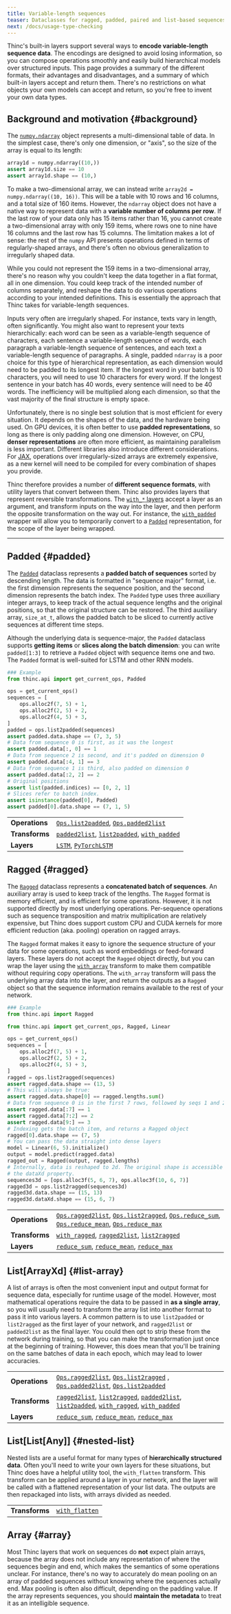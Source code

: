 ```yaml
---
title: Variable-length sequences
teaser: Dataclasses for ragged, padded, paired and list-based sequences
next: /docs/usage-type-checking
---
```


Thinc's built-in layers support several ways to **encode variable-length
sequence data**. The encodings are designed to avoid losing information, so you
can compose operations smoothly and easily build hierarchical models over
structured inputs. This page provides a summary of the different formats, their
advantages and disadvantages, and a summary of which built-in layers accept and
return them. There's no restrictions on what objects your own models can accept
and return, so you're free to invent your own data types.

## Background and motivation {#background}

The
[`numpy.ndarray`](https://docs.scipy.org/doc/numpy/reference/generated/numpy.ndarray.html)
object represents a multi-dimensional table of data. In the simplest case,
there's only one dimension, or "axis", so the size of the array is equal to its
length:

```python
array1d = numpy.ndarray((10,))
assert array1d.size == 10
assert array1d.shape == (10,)
```

To make a two-dimensional array, we can instead write
`array2d = numpy.ndarray((10, 16))`. This will be a table with 10 rows and 16
columns, and a total size of 160 items. However, the `ndarray` object does not
have a native way to represent data with a **variable number of columns per
row**. If the last row of your data only has 15 items rather than 16, you cannot
create a two-dimensional array with only 159 items, where rows one to nine have
16 columns and the last row has 15 columns. The limitation makes a lot of sense:
the rest of the `numpy` API presents operations defined in terms of
regularly-shaped arrays, and there's often no obvious generalization to
irregularly shaped data.

While you could not represent the 159 items in a two-dimensional array, there's
no reason why you couldn't keep the data together in a flat format, all in one
dimension. You could keep track of the intended number of columns separately,
and reshape the data to do various operations according to your intended
definitions. This is essentially the approach that Thinc takes for
variable-length sequences.

Inputs very often are irregularly shaped. For instance, texts vary in length,
often significantly. You might also want to represent your texts hierarchically:
each word can be seen as a variable-length sequence of characters, each sentence
a variable-length sequence of words, each paragraph a variable-length sequence
of sentences, and each text a variable-length sequence of paragraphs. A single,
padded `ndarray` is a poor choice for this type of hierarchical representation,
as each dimension would need to be padded to its longest item. If the longest
word in your batch is 10 characters, you will need to use 10 characters for
every word. If the longest sentence in your batch has 40 words, every sentence
will need to be 40 words. The inefficiency will be multiplied along each
dimension, so that the vast majority of the final structure is empty space.

Unfortunately, there is no single best solution that is most efficient for every
situation. It depends on the shapes of the data, and the hardware being used. On
GPU devices, it is often better to use **padded representations**, so long as
there is only padding along one dimension. However, on CPU, **denser
representations** are often more efficient, as maintaining parallelism is less
important. Different libraries also introduce different considerations. For
[JAX](https://github.com/google/jax), operations over irregularly-sized arrays
are extremely expensive, as a new kernel will need to be compiled for every
combination of shapes you provide.

Thinc therefore provides a number of **different sequence formats**, with
utility layers that convert between them. Thinc also provides layers that
represent reversible transformations. The
[`with_*` layers](/docs/api-layers#with_array) accept a layer as an argument,
and transform inputs on the way into the layer, and then perform the opposite
transformation on the way out. For instance, the
[`with_padded`](/docs/api-layers#with_padded) wrapper will allow you to
temporarily convert to a [`Padded`](/docs/api-types#padded) representation, for
the scope of the layer being wrapped.

---

## Padded {#padded}

The [`Padded`](/docs/api-types#padded) dataclass represents a **padded batch of
sequences** sorted by descending length. The data is formatted in "sequence
major" format, i.e. the first dimension represents the sequence position, and
the second dimension represents the batch index. The `Padded` type uses three
auxiliary integer arrays, to keep track of the actual sequence lengths and the
original positions, so that the original structure can be restored. The third
auxiliary array, `size_at_t`, allows the padded batch to be sliced to currently
active sequences at different time steps.

Although the underlying data is sequence-major, the `Padded` dataclass supports
**getting items** or **slices along the batch dimension**: you can write
`padded[1:3]` to retrieve a `Padded` object with sequence items one and two. The
`Padded` format is well-suited for LSTM and other RNN models.

```python
### Example
from thinc.api import get_current_ops, Padded

ops = get_current_ops()
sequences = [
    ops.alloc2f(7, 5) + 1,
    ops.alloc2f(2, 5) + 2,
    ops.alloc2f(4, 5) + 3,
]
padded = ops.list2padded(sequences)
assert padded.data.shape == (7, 3, 5)
# Data from sequence 0 is first, as it was the longest
assert padded.data[:, 0] == 1
# Data from sequence 2 is second, and it's padded on dimension 0
assert padded.data[:4, 1] == 3
# Data from sequence 1 is third, also padded on dimension 0
assert padded.data[:2, 2] == 2
# Original positions
assert list(padded.indices) == [0, 2, 1]
# Slices refer to batch index.
assert isinstance(padded[0], Padded)
assert padded[0].data.shape == (7, 1, 5)
```

|                |                                                                                                                                             |
| -------------- | ------------------------------------------------------------------------------------------------------------------------------------------- |
| **Operations** | [`Ops.list2padded`](/docs/api-backends#list2padded), [`Ops.padded2list`](/docs/api-backends#padded2list)                                    |
| **Transforms** | [`padded2list`](/docs/api-layers#padded2list), [`list2padded`](/docs/api-layers#list2padded), [`with_padded`](/docs/api-layers#with_padded) |
| **Layers**     | [`LSTM`](/docs/api-layers#lstm), [`PyTorchLSTM`](/docs/api-layers#lstm)                                                                     |

## Ragged {#ragged}

The [`Ragged`](/docs/api-types#ragged) dataclass represents a **concatenated
batch of sequences**. An auxiliary array is used to keep track of the lengths.
The `Ragged` format is memory efficient, and is efficient for some operations.
However, it is not supported directly by most underlying operations.
Per-sequence operations such as sequence transposition and matrix multiplication
are relatively expensive, but Thinc does support custom CPU and CUDA kernels for
more efficient reduction (aka. pooling) operation on ragged arrays.

The `Ragged` format makes it easy to ignore the sequence structure of your data
for some operations, such as word embeddings or feed-forward layers. These
layers do not accept the `Ragged` object directly, but you can wrap the layer
using the [`with_array`](/docs/api-layers#with_array) transform to make them
compatible without requiring copy operations. The `with_array` transform will
pass the underlying array data into the layer, and return the outputs as a
`Ragged` object so that the sequence information remains available to the rest
of your network.

```python
### Example
from thinc.api import Ragged

from thinc.api import get_current_ops, Ragged, Linear

ops = get_current_ops()
sequences = [
    ops.alloc2f(7, 5) + 1,
    ops.alloc2f(2, 5) + 2,
    ops.alloc2f(4, 5) + 3,
]
ragged = ops.list2ragged(sequences)
assert ragged.data.shape == (13, 5)
# This will always be true:
assert ragged.data.shape[0] == ragged.lengths.sum()
# Data from sequence 0 is in the first 7 rows, followed by seqs 1 and 2
assert ragged.data[:7] == 1
assert ragged.data[7:2] == 2
assert ragged.data[9:] == 3
# Indexing gets the batch item, and returns a Ragged object
ragged[0].data.shape == (7, 5)
# You can pass the data straight into dense layers
model = Linear(6, 5).initialize()
output = model.predict(ragged.data)
ragged_out = Ragged(output, ragged.lengths)
# Internally, data is reshaped to 2d. The original shape is accessible at the
# the dataXd property.
sequences3d = [ops.alloc3f(5, 6, 7), ops.alloc3f(10, 6, 7)]
ragged3d = ops.list2ragged(sequences3d)
ragged3d.data.shape == (15, 13)
ragged3d.dataXd.shape == (15, 6, 7)
```

|                |                                                                                                                                                                                                                                                                    |
| -------------- | ------------------------------------------------------------------------------------------------------------------------------------------------------------------------------------------------------------------------------------------------------------------ |
| **Operations** | [`Ops.ragged2list`](/docs/api-backends#ragged2list), [`Ops.list2ragged`](/docs/api-backends#list2ragged), [`Ops.reduce_sum`](/docs/api-backends#reduce_sum), [`Ops.reduce_mean`](/docs/api-backends#reduce_sum), [`Ops.reduce_max`](/docs/api-backends#reduce_sum) |
| **Transforms** | [`with_ragged`](/docs/api-layers#with_ragged), [`ragged2list`](/docs/api-layers#ragged2list), [`list2ragged`](/docs/api-layers#list2ragged)                                                                                                                        |
| **Layers**     | [`reduce_sum`](/docs/api-layers#reduce_sum), [`reduce_mean`](/docs/api-layers#reduce_mean), [`reduce_max`](/docs/api-layers#reduce_max)                                                                                                                            |

## List[ArrayXd] {#list-array}

A list of arrays is often the most convenient input and output format for
sequence data, especially for runtime usage of the model. However, most
mathematical operations require the data to be passed in **as a single array**,
so you will usually need to transform the array list into another format to pass
it into various layers. A common pattern is to use `list2padded` or
`list2ragged` as the first layer of your network, and `ragged2list` or
`padded2list` as the final layer. You could then opt to strip these from the
network during training, so that you can make the transformation just once at
the beginning of training. However, this does mean that you'll be training on
the same batches of data in each epoch, which may lead to lower accuracies.

<!-- TODO: example of network with transforms? -->

|                |                                                                                                                                                                                                                                                                                          |
| -------------- | ---------------------------------------------------------------------------------------------------------------------------------------------------------------------------------------------------------------------------------------------------------------------------------------- |
| **Operations** | [`Ops.ragged2list`](/docs/api-backends#ragged2list), [`Ops.list2ragged`](/docs/api-backends#list2ragged) , [`Ops.padded2list`](/docs/api-backends#padded2list), [`Ops.list2padded`](/docs/api-backends#list2padded)                                                                      |
| **Transforms** | [`ragged2list`](/docs/api-layers#ragged2list), [`list2ragged`](/docs/api-layers#list2ragged), [`padded2list`](/docs/api-layers#padded2list), [`list2padded`](/docs/api-layers#list2padded), [`with_ragged`](/docs/api-layers#with_ragged), [`with_padded`](/docs/api-layers#with_padded) |
| **Layers**     | [`reduce_sum`](/docs/api-layers#reduce_sum), [`reduce_mean`](/docs/api-layers#reduce_mean), [`reduce_max`](/docs/api-layers#reduce_max)                                                                                                                                                  |

## List[List[Any]] {#nested-list}

Nested lists are a useful format for many types of **hierarchically structured
data**. Often you'll need to write your own layers for these situations, but
Thinc does have a helpful utility tool, the `with_flatten` transform. This
transform can be applied around a layer in your network, and the layer will be
called with a flattened representation of your list data. The outputs are then
repackaged into lists, with arrays divided as needed.

<!-- TODO: example of network with transforms? -->

|                |                                                 |
| -------------- | ----------------------------------------------- |
| **Transforms** | [`with_flatten`](/docs/api-layers#with_flatten) |

<!-- TODO:

## List[Any] {#object-list}

-->

## Array {#array}

Most Thinc layers that work on sequences do **not** expect plain arrays, because
the array does not include any representation of where the sequences begin and
end, which makes the semantics of some operations unclear. For instance, there's
no way to accurately do mean pooling on an array of padded sequences without
knowing where the sequences actually end. Max pooling is often also difficult,
depending on the padding value. If the array represents sequences, you should
**maintain the metadata** to treat it as an intelligible sequence.
